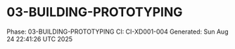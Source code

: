 # 03-BUILDING-PROTOTYPING
Phase: 03-BUILDING-PROTOTYPING
CI: CI-XD001-004
Generated: Sun Aug 24 22:41:26 UTC 2025
